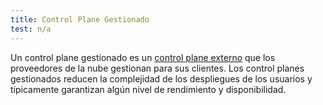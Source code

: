```yaml
---
title: Control Plane Gestionado
test: n/a
---
```


Un control plane gestionado es un [control plane externo](/es/docs/reference/glossary/#external-control-plane)
que los proveedores de la nube gestionan para sus clientes.
Los control planes gestionados reducen la complejidad de los despliegues de los usuarios
y típicamente garantizan algún nivel de rendimiento y disponibilidad.

